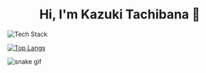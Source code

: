 <h1 align="center">Hi, I'm Kazuki Tachibana 👋</h1>

![Tech Stack](https://skillicons.dev/icons?i=js,typescript,react,nodejs,python,docker)

[![Top Langs](https://github-readme-stats.vercel.app/api/top-langs/?username=PublicBoy01&layout=donut)](https://github.com/PublicBoy01/github-readme-stats)

![snake gif](https://github.com/kazkt01/kazkt01/blob/output/github-snake.svg)





